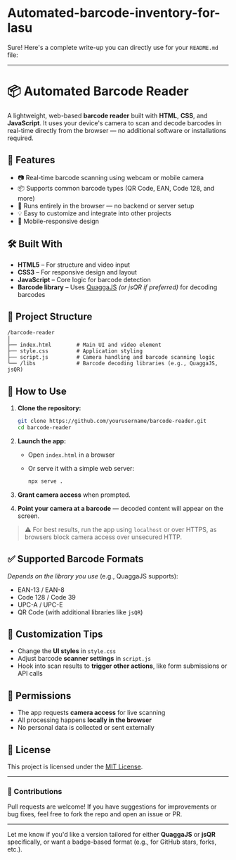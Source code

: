# Automated-barcode-inventory-for-lasu
Sure! Here's a complete write-up you can directly use for your `README.md` file:

---

# 📦 Automated Barcode Reader

A lightweight, web-based **barcode reader** built with **HTML**, **CSS**, and **JavaScript**. It uses your device's camera to scan and decode barcodes in real-time directly from the browser — no additional software or installations required.

## 🚀 Features

* 📷 Real-time barcode scanning using webcam or mobile camera
* 📦 Supports common barcode types (QR Code, EAN, Code 128, and more)
* 🧠 Runs entirely in the browser — no backend or server setup
* 💡 Easy to customize and integrate into other projects
* 📱 Mobile-responsive design

## 🛠️ Built With

* **HTML5** – For structure and video input
* **CSS3** – For responsive design and layout
* **JavaScript** – Core logic for barcode detection
* **Barcode library** – Uses [QuaggaJS](https://github.com/serratus/quaggaJS) *(or jsQR if preferred)* for decoding barcodes

## 📂 Project Structure

```
/barcode-reader
│
├── index.html        # Main UI and video element
├── style.css         # Application styling
├── script.js         # Camera handling and barcode scanning logic
└── /libs             # Barcode decoding libraries (e.g., QuaggaJS, jsQR)
```

## 🧪 How to Use

1. **Clone the repository:**

   ```bash
   git clone https://github.com/yourusername/barcode-reader.git
   cd barcode-reader
   ```

2. **Launch the app:**

   * Open `index.html` in a browser
   * Or serve it with a simple web server:

     ```bash
     npx serve .
     ```

3. **Grant camera access** when prompted.

4. **Point your camera at a barcode** — decoded content will appear on the screen.

> ⚠️ For best results, run the app using `localhost` or over HTTPS, as browsers block camera access over unsecured HTTP.

## ✅ Supported Barcode Formats

*Depends on the library you use* (e.g., QuaggaJS supports):

* EAN-13 / EAN-8
* Code 128 / Code 39
* UPC-A / UPC-E
* QR Code (with additional libraries like `jsQR`)

## 🔧 Customization Tips

* Change the **UI styles** in `style.css`
* Adjust barcode **scanner settings** in `script.js`
* Hook into scan results to **trigger other actions**, like form submissions or API calls

## 🔐 Permissions

* The app requests **camera access** for live scanning
* All processing happens **locally in the browser**
* No personal data is collected or sent externally

## 📃 License

This project is licensed under the [MIT License](LICENSE).

---

### 🙌 Contributions

Pull requests are welcome! If you have suggestions for improvements or bug fixes, feel free to fork the repo and open an issue or PR.

---

Let me know if you'd like a version tailored for either **QuaggaJS** or **jsQR** specifically, or want a badge-based format (e.g., for GitHub stars, forks, etc.).
